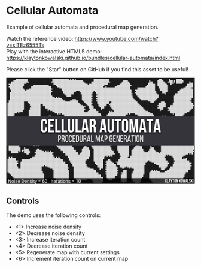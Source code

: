# Cellular Automata
Example of cellular automata and procedural map generation.

Watch the reference video: https://www.youtube.com/watch?v=slTEz6555Ts  
Play with the interactive HTML5 demo: https://klaytonkowalski.github.io/bundles/cellular-automata/index.html

Please click the "Star" button on GitHub if you find this asset to be useful!

![alt text](https://github.com/klaytonkowalski/cellular-automata/blob/master/assets/thumbnail.png?raw=true)

## Controls
The demo uses the following controls:
  - <1> Increase noise density
  - <2> Decrease noise density
  - <3> Increase iteration count
  - <4> Decrease iteration count
  - <5> Regenerate map with current settings
  - <6> Increment iteration count on current map
